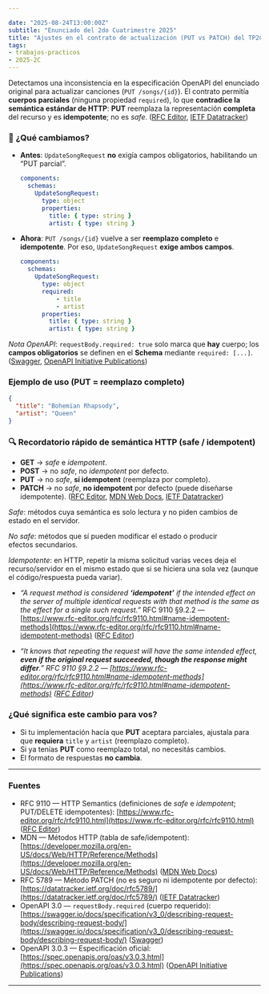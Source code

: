 ```yaml
---

date: "2025-08-24T13:00:00Z"
subtitle: "Enunciado del 2do Cuatrimestre 2025"
title: "Ajustes en el contrato de actualización (PUT vs PATCH) del TP2C 2025"
tags:
- trabajos-practicos
- 2025-2C
---
```


Detectamos una inconsistencia en la especificación OpenAPI del enunciado original para actualizar canciones (`PUT /songs/{id}`). El contrato permitía **cuerpos parciales** (ninguna propiedad `required`), lo que **contradice la semántica estándar de HTTP**: **PUT** reemplaza la representación **completa** del recurso y es **idempotente**; no es _safe_. ([RFC Editor][1], [IETF Datatracker][2])

### 📌 **¿Qué cambiamos?**

- **Antes**: `UpdateSongRequest` **no** exigía campos obligatorios, habilitando un “PUT parcial”.

  ```yaml
  components:
    schemas:
      UpdateSongRequest:
        type: object
        properties:
          title: { type: string }
          artist: { type: string }
  ```

- **Ahora**: `PUT /songs/{id}` vuelve a ser **reemplazo completo** e **idempotente**. Por eso, `UpdateSongRequest` **exige ambos campos**.

  ```yaml
  components:
    schemas:
      UpdateSongRequest:
        type: object
        required:
            - title
            - artist
        properties:
          title: { type: string }
          artist: { type: string }
  ```

_Nota OpenAPI_: `requestBody.required: true` solo marca que **hay** cuerpo; los **campos obligatorios** se definen en el **Schema** mediante `required: [...]`. ([Swagger][3], [OpenAPI Initiative Publications][4])

### **Ejemplo de uso (PUT = reemplazo completo)**

```json
{
  "title": "Bohemian Rhapsody",
  "artist": "Queen"
}
```

### 🔍 **Recordatorio rápido de semántica HTTP (safe / idempotent)**

- **GET** → _safe_ e _idempotent_.
- **POST** → no _safe_, no _idempotent_ por defecto.
- **PUT** → no _safe_, **sí idempotent** (reemplaza por completo).
- **PATCH** → no _safe_, **no idempotent** por defecto (puede diseñarse idempotente). ([RFC Editor][1], [MDN Web Docs][5], [IETF Datatracker][6])

_Safe_: métodos cuya semántica es solo lectura y no piden cambios de estado en el servidor.

_No safe_: métodos que sí pueden modificar el estado o producir efectos secundarios.

_Idempotente_: en HTTP, repetir la misma solicitud varias veces deja el recurso/servidor en el mismo estado que si se hiciera una sola vez (aunque el código/respuesta pueda variar).

- _“A request method is considered **‘idempotent’** if the intended effect on the server of multiple identical requests with that method is the same as the effect for a single such request.”_
RFC 9110 §9.2.2 — [https://www.rfc-editor.org/rfc/rfc9110.html#name-idempotent-methods](https://www.rfc-editor.org/rfc/rfc9110.html#name-idempotent-methods) ([RFC Editor][1])

- _“It knows that repeating the request will have the same intended effect, **even if the original request succeeded, though the response might differ**.”
RFC 9110 §9.2.2 — [https://www.rfc-editor.org/rfc/rfc9110.html#name-idempotent-methods](https://www.rfc-editor.org/rfc/rfc9110.html#name-idempotent-methods) ([RFC Editor][1])_


### **¿Qué significa este cambio para vos?**

- Si tu implementación hacía que **PUT** aceptara parciales, ajustala para que **requiera** `title` y `artist` (reemplazo completo).
- Si ya tenías **PUT** como reemplazo total, no necesitás cambios.
- El formato de respuestas **no cambia**.

---

### Fuentes

- RFC 9110 — HTTP Semantics (definiciones de _safe_ e _idempotent_; PUT/DELETE idempotentes):
  [https://www.rfc-editor.org/rfc/rfc9110.html](https://www.rfc-editor.org/rfc/rfc9110.html) ([RFC Editor][1])
- MDN — Métodos HTTP (tabla de safe/idempotent):
  [https://developer.mozilla.org/en-US/docs/Web/HTTP/Reference/Methods](https://developer.mozilla.org/en-US/docs/Web/HTTP/Reference/Methods) ([MDN Web Docs][5])
- RFC 5789 — Método PATCH (no es seguro ni idempotente por defecto):
  [https://datatracker.ietf.org/doc/rfc5789/](https://datatracker.ietf.org/doc/rfc5789/) ([IETF Datatracker][6])
- OpenAPI 3.0 — `requestBody.required` (cuerpo requerido):
  [https://swagger.io/docs/specification/v3_0/describing-request-body/describing-request-body/](https://swagger.io/docs/specification/v3_0/describing-request-body/describing-request-body/) ([Swagger][3])
- OpenAPI 3.0.3 — Especificación oficial:
  [https://spec.openapis.org/oas/v3.0.3.html](https://spec.openapis.org/oas/v3.0.3.html) ([OpenAPI Initiative Publications][4])

---

[1]: https://www.rfc-editor.org/rfc/rfc9110.html "RFC 9110: HTTP Semantics"
[2]: https://datatracker.ietf.org/doc/html/rfc9110 "RFC 9110 - HTTP Semantics"
[3]: https://swagger.io/docs/specification/v3_0/describing-request-body/describing-request-body/ "Describing Request Body"
[4]: https://spec.openapis.org/oas/v3.0.3.html "OpenAPI Specification v3.0.3"
[5]: https://developer.mozilla.org/en-US/docs/Web/HTTP/Reference/Methods "HTTP request methods - MDN - Mozilla"
[6]: https://datatracker.ietf.org/doc/rfc5789/ "RFC 5789 - PATCH Method for HTTP"

